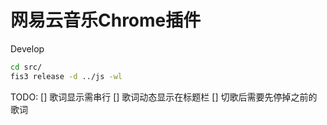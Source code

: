 # 网易云音乐Chrome插件

Develop
```bash
cd src/
fis3 release -d ../js -wl
```

TODO:
[] 歌词显示需串行
[] 歌词动态显示在标题栏
[] 切歌后需要先停掉之前的歌词